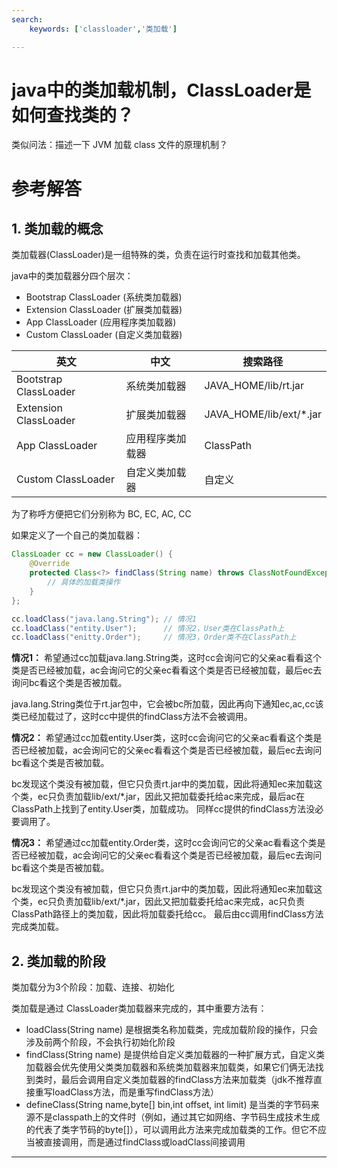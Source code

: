 ```yaml
---
search:
    keywords: ['classloader','类加载']

---
```



# java中的类加载机制，ClassLoader是如何查找类的？

类似问法：描述一下 JVM 加载 class 文件的原理机制？

# 参考解答

## 1. 类加载的概念
类加载器(ClassLoader)是一组特殊的类，负责在运行时查找和加载其他类。

java中的类加载器分四个层次：
* Bootstrap ClassLoader (系统类加载器)
* Extension ClassLoader (扩展类加载器)
* App ClassLoader (应用程序类加载器)
* Custom ClassLoader (自定义类加载器)

|英文|中文|搜索路径|
|-|-|-|
|Bootstrap ClassLoader|系统类加载器|JAVA_HOME/lib/rt.jar|
|Extension ClassLoader|扩展类加载器|JAVA_HOME/lib/ext/*.jar|
|App ClassLoader|应用程序类加载器|ClassPath|
|Custom ClassLoader|自定义类加载器|自定义|


为了称呼方便把它们分别称为 BC, EC, AC, CC

如果定义了一个自己的类加载器：
```java
ClassLoader cc = new ClassLoader() {
	@Override
	protected Class<?> findClass(String name) throws ClassNotFoundException {
		// 具体的加载类操作
	}
};

cc.loadClass("java.lang.String"); // 情况1
cc.loadClass("entity.User");      // 情况2，User类在ClassPath上
cc.loadClass("enitty.Order");     // 情况3，Order类不在ClassPath上
```

**情况1：**
希望通过cc加载java.lang.String类，这时cc会询问它的父亲ac看看这个类是否已经被加载，ac会询问它的父亲ec看看这个类是否已经被加载，最后ec去询问bc看这个类是否被加载。

java.lang.String类位于rt.jar包中，它会被bc所加载，因此再向下通知ec,ac,cc该类已经加载过了，这时cc中提供的findClass方法不会被调用。

**情况2：**
希望通过cc加载entity.User类，这时cc会询问它的父亲ac看看这个类是否已经被加载，ac会询问它的父亲ec看看这个类是否已经被加载，最后ec去询问bc看这个类是否被加载。

bc发现这个类没有被加载，但它只负责rt.jar中的类加载，因此将通知ec来加载这个类，ec只负责加载lib/ext/*.jar，因此又把加载委托给ac来完成，最后ac在ClassPath上找到了entity.User类，加载成功。 同样cc提供的findClass方法没必要调用了。

**情况3：**
希望通过cc加载entity.Order类，这时cc会询问它的父亲ac看看这个类是否已经被加载，ac会询问它的父亲ec看看这个类是否已经被加载，最后ec去询问bc看这个类是否被加载。

bc发现这个类没有被加载，但它只负责rt.jar中的类加载，因此将通知ec来加载这个类，ec只负责加载lib/ext/*.jar，因此又把加载委托给ac来完成，ac只负责ClassPath路径上的类加载，因此将加载委托给cc。 最后由cc调用findClass方法完成类加载。


## 2. 类加载的阶段
类加载分为3个阶段：加载、连接、初始化

类加载是通过 ClassLoader类加载器来完成的，其中重要方法有：
* loadClass(String name) 是根据类名称加载类，完成加载阶段的操作，只会涉及前两个阶段，不会执行初始化阶段
* findClass(String name) 是提供给自定义类加载器的一种扩展方式，自定义类加载器会优先使用父类类加载器和系统类加载器来加载类，如果它们俩无法找到类时，最后会调用自定义类加载器的findClass方法来加载类（jdk不推荐直接重写loadClass方法，而是重写findClass方法）
* defineClass(String name,byte[] bin,int offset, int limit) 是当类的字节码来源不是classpath上的文件时（例如，通过其它如网络、字节码生成技术生成的代表了类字节码的byte[]），可以调用此方法来完成加载类的工作。但它不应当被直接调用，而是通过findClass或loadClass间接调用

---